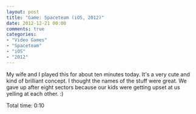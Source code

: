 ```yaml
---
layout: post
title: "Game: Spaceteam (iOS, 2012)"
date: 2012-12-21 00:00
comments: true
categories:
- "Video Games"
- "Spaceteam"
- "iOS"
- "2012"
---
```


My wife and I played this for about ten minutes today. It's a
very cute and kind of brilliant concept. I thought the names of
the stuff were great. We gave up after eight sectors because our
kids were getting upset at us yelling at each other. :)

Total time: 0:10
